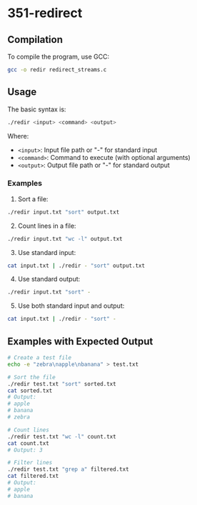 # 351-redirect

## Compilation

To compile the program, use GCC:

```bash
gcc -o redir redirect_streams.c
```

## Usage

The basic syntax is:

```bash
./redir <input> <command> <output>
```

Where:
- `<input>`: Input file path or "-" for standard input
- `<command>`: Command to execute (with optional arguments)
- `<output>`: Output file path or "-" for standard output

### Examples

1. Sort a file:
```bash
./redir input.txt "sort" output.txt
```

2. Count lines in a file:
```bash
./redir input.txt "wc -l" output.txt
```

3. Use standard input:
```bash
cat input.txt | ./redir - "sort" output.txt
```

4. Use standard output:
```bash
./redir input.txt "sort" -
```

5. Use both standard input and output:
```bash
cat input.txt | ./redir - "sort" -
```

## Examples with Expected Output

```bash
# Create a test file
echo -e "zebra\napple\nbanana" > test.txt

# Sort the file
./redir test.txt "sort" sorted.txt
cat sorted.txt
# Output:
# apple
# banana
# zebra

# Count lines
./redir test.txt "wc -l" count.txt
cat count.txt
# Output: 3

# Filter lines
./redir test.txt "grep a" filtered.txt
cat filtered.txt
# Output:
# apple
# banana
```